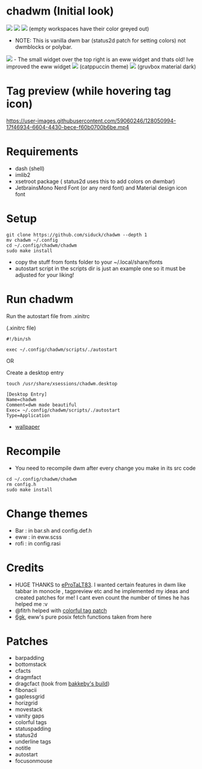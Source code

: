 # chadwm (Initial look)

<img src="https://github.com/siduck/chadwm/blob/screenshots/screenshots/initial_look.png">
<img src="https://github.com/siduck/chadwm/blob/screenshots/screenshots/col_layout.png">

<img src="https://github.com/siduck/chadwm/blob/screenshots/screenshots/occ_act_tags.png">
(empty workspaces have their color greyed out)

- NOTE: This is vanilla dwm bar (status2d patch for setting colors) not dwmblocks or polybar. 
<img src="https://github.com/siduck/chadwm/blob/screenshots/screenshots/chadwm.png">
- The small widget over the top right is an eww widget and thats old! Ive improved the eww widget 
<img src='https://i.redd.it/t1pvmqlq3oc81.png'>
(catppuccin theme)
<img src="https://github.com/siduck/chadwm/blob/screenshots/screenshots/gruvchad.png">
(gruvbox material dark)

# Tag preview (while hovering tag icon)

https://user-images.githubusercontent.com/59060246/128050994-17f46934-6604-4430-bece-f60b0700b6be.mp4

# Requirements

- dash (shell)
- imlib2 
- xsetroot package ( status2d uses this to add colors on dwmbar)
- JetbrainsMono Nerd Font (or any nerd font) and Material design icon font

# Setup 

```
git clone https://github.com/siduck/chadwm --depth 1
mv chadwm ~/.config
cd ~/.config/chadwm/chadwm
sudo make install
```
- copy the stuff from fonts folder to your ~/.local/share/fonts 
- autostart script in the scripts dir is just an example one so it must be adjusted for your liking!

# Run chadwm

Run the autostart file from .xinitrc

(.xinitrc file)
```
#!/bin/sh

exec ~/.config/chadwm/scripts/./autostart
```
OR

Create a desktop entry 

```
touch /usr/share/xsessions/chadwm.desktop  
```

```
[Desktop Entry]
Name=chadwm
Comment=dwm made beautiful 
Exec= ~/.config/chadwm/scripts/./autostart 
Type=Application 
```

- [wallpaper](https://github.com/siduck/chadwm/blob/screenshots/screenshots/chad.png)

# Recompile 

- You need to recompile dwm after every change you make in its src code 

```
cd ~/.config/chadwm/chadwm
rm config.h
sudo make install
```

# Change themes 

- Bar  : in bar.sh and config.def.h
- eww  : in eww.scss
- rofi : in config.rasi 

# Credits 

- HUGE THANKS to [eProTaLT83](https://www.reddit.com/user/eProTaLT83). I wanted certain features in dwm like tabbar in monocle , tagpreview etc and he implemented my ideas and created patches for me! I cant even count the number of times he has helped me :v 
- @fitrh helped with [colorful tag patch](https://github.com/fitrh/dwm/issues/1)
- [6gk](https://github.com/6gk/fet.sh), eww's pure posix fetch functions taken from here

# Patches

- barpadding 
- bottomstack
- cfacts
- dragmfact 
- dragcfact (took from [bakkeby's build](https://github.com/bakkeby/dwm-flexipatch))
- fibonacii
- gaplessgrid
- horizgrid
- movestack 
- vanity gaps
- colorful tags
- statuspadding 
- status2d
- underline tags
- notitle
- autostart
- focusonmouse
